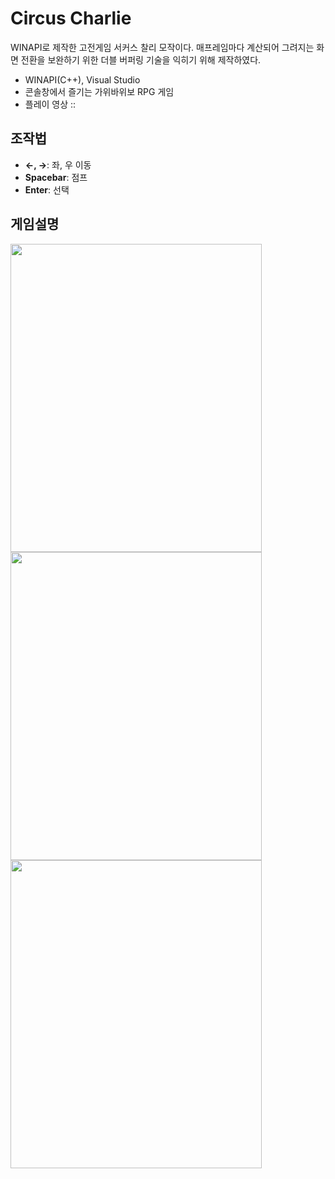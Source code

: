 # Circus Charlie
WINAPI로 제작한 고전게임 서커스 찰리 모작이다. 매프레임마다 계산되어 그려지는 화면 전환을 보완하기 위한 더블 버퍼링 기술을 익히기 위해 제작하였다.
- WINAPI(C++), Visual Studio
- 콘솔창에서 즐기는 가위바위보 RPG 게임
- 플레이 영상 :: 

## 조작법
- **←, →**: 좌, 우 이동
- **Spacebar**: 점프
- **Enter**: 선택

## 게임설명
<img src="https://user-images.githubusercontent.com/66179481/236633721-8897b0f3-af47-4a8e-b252-2085ee40908a.PNG" width="401.7" height="493.3"/> <img src="https://user-images.githubusercontent.com/66179481/236633733-f9c45aa8-58fa-48aa-b2f0-2e99608b3c02.PNG" width="401.7" height="493.3"/> <img src="https://user-images.githubusercontent.com/66179481/236633742-adb0e5c2-8e5f-4db5-9e67-35290c9d8621.PNG" width="401.7" height="493.3"/>
